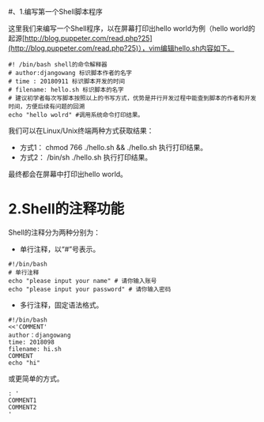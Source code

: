 #、1.编写第一个Shell脚本程序

这里我们来编写一个Shell程序，以在屏幕打印出hello world为例（hello world的起源[http://blog.puppeter.com/read.php?25](http://blog.puppeter.com/read.php?25)），vim编辑hello.sh内容如下。

```
#! /bin/bash shell的命令解释器
# author:djangowang 标识脚本作者的名字
# time : 20180911 标识脚本开发的时间
# filename: hello.sh 标识脚本的名字
# 建议初学者每次写脚本按照以上的书写方式，优势是并行开发过程中能查到脚本的作者和开发时间，方便后续有问题的回溯
echo "hello wolrd" #调用系统命令打印结果。
```

我们可以在Linux/Unix终端两种方式获取结果：

* 方式1： chmod 766 ./hello.sh && ./hello.sh 执行打印结果。
* 方式2： /bin/sh ./hello.sh 执行打印结果。

最终都会在屏幕中打印出hello world。

# 2.Shell的注释功能

Shell的注释分为两种分别为：

* 单行注释，以“\#”号表示。

```
#!/bin/bash
# 单行注释
echo "please input your name" # 请你输入账号
echo "please input your password" # 请你输入密码
```

* 多行注释，固定语法格式。

```
#!/bin/bash
<<'COMMENT'
author：djangowang
time: 2018098
filename: hi.sh
COMMENT
echo "hi"
```

或更简单的方式。

```
: '
COMMENT1
COMMENT2
'
```
